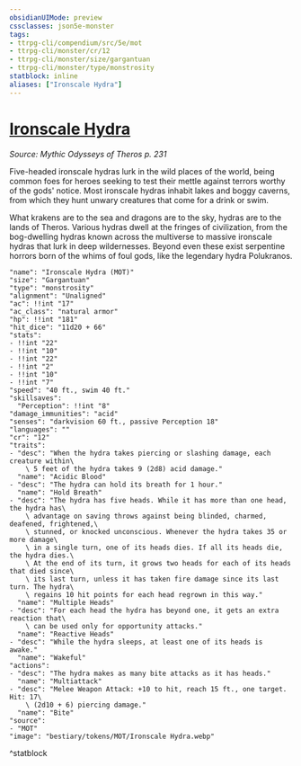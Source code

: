 ```yaml
---
obsidianUIMode: preview
cssclasses: json5e-monster
tags:
- ttrpg-cli/compendium/src/5e/mot
- ttrpg-cli/monster/cr/12
- ttrpg-cli/monster/size/gargantuan
- ttrpg-cli/monster/type/monstrosity
statblock: inline
aliases: ["Ironscale Hydra"]
---
```

# [Ironscale Hydra](3-Compendium\CLI\bestiary\monstrosity/ironscale-hydra-mot.md)
*Source: Mythic Odysseys of Theros p. 231*  

Five-headed ironscale hydras lurk in the wild places of the world, being common foes for heroes seeking to test their mettle against terrors worthy of the gods' notice. Most ironscale hydras inhabit lakes and boggy caverns, from which they hunt unwary creatures that come for a drink or swim.

What krakens are to the sea and dragons are to the sky, hydras are to the lands of Theros. Various hydras dwell at the fringes of civilization, from the bog-dwelling hydras known across the multiverse to massive ironscale hydras that lurk in deep wildernesses. Beyond even these exist serpentine horrors born of the whims of foul gods, like the legendary hydra Polukranos.

```statblock
"name": "Ironscale Hydra (MOT)"
"size": "Gargantuan"
"type": "monstrosity"
"alignment": "Unaligned"
"ac": !!int "17"
"ac_class": "natural armor"
"hp": !!int "181"
"hit_dice": "11d20 + 66"
"stats":
- !!int "22"
- !!int "10"
- !!int "22"
- !!int "2"
- !!int "10"
- !!int "7"
"speed": "40 ft., swim 40 ft."
"skillsaves":
  "Perception": !!int "8"
"damage_immunities": "acid"
"senses": "darkvision 60 ft., passive Perception 18"
"languages": ""
"cr": "12"
"traits":
- "desc": "When the hydra takes piercing or slashing damage, each creature within\
    \ 5 feet of the hydra takes 9 (2d8) acid damage."
  "name": "Acidic Blood"
- "desc": "The hydra can hold its breath for 1 hour."
  "name": "Hold Breath"
- "desc": "The hydra has five heads. While it has more than one head, the hydra has\
    \ advantage on saving throws against being blinded, charmed, deafened, frightened,\
    \ stunned, or knocked unconscious. Whenever the hydra takes 35 or more damage\
    \ in a single turn, one of its heads dies. If all its heads die, the hydra dies.\
    \ At the end of its turn, it grows two heads for each of its heads that died since\
    \ its last turn, unless it has taken fire damage since its last turn. The hydra\
    \ regains 10 hit points for each head regrown in this way."
  "name": "Multiple Heads"
- "desc": "For each head the hydra has beyond one, it gets an extra reaction that\
    \ can be used only for opportunity attacks."
  "name": "Reactive Heads"
- "desc": "While the hydra sleeps, at least one of its heads is awake."
  "name": "Wakeful"
"actions":
- "desc": "The hydra makes as many bite attacks as it has heads."
  "name": "Multiattack"
- "desc": "Melee Weapon Attack: +10 to hit, reach 15 ft., one target. Hit: 17\
    \ (2d10 + 6) piercing damage."
  "name": "Bite"
"source":
- "MOT"
"image": "bestiary/tokens/MOT/Ironscale Hydra.webp"
```
^statblock